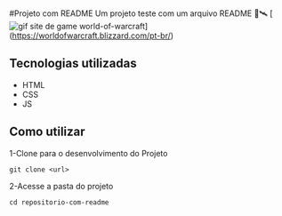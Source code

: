 #Projeto com README
Um projeto teste com um arquivo README 
🚀🛰
[<img src="world-of-warcraft.gif" alt="gif site de game world-of-warcraft">]
(https://worldofwarcraft.blizzard.com/pt-br/)
## Tecnologias utilizadas
- HTML
- CSS
- JS
## Como utilizar
1-Clone para o desenvolvimento do Projeto
```
git clone <url>
```
2-Acesse a pasta do projeto
```
cd repositorio-com-readme
```